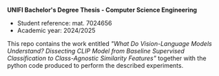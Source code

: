 **UNIFI Bachelor's Degree Thesis - Computer Science Engineering**

- Student reference: mat. 7024656
- Academic year: 2024/2025

This repo contains the work entitled *"What Do Vision-Language Models Understand? Dissecting CLIP Model from Baseline Supervised Classification to Class-Agnostic Similarity Features"* together with the python code produced to perform the described experiments.
